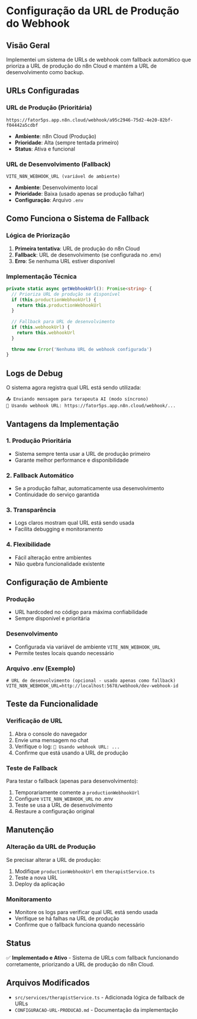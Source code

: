 # Configuração da URL de Produção do Webhook

## Visão Geral
Implementei um sistema de URLs de webhook com fallback automático que prioriza a URL de produção do n8n Cloud e mantém a URL de desenvolvimento como backup.

## URLs Configuradas

### URL de Produção (Prioritária)
```
https://fator5ps.app.n8n.cloud/webhook/a95c2946-75d2-4e20-82bf-f04442a5cdbf
```
- **Ambiente**: n8n Cloud (Produção)
- **Prioridade**: Alta (sempre tentada primeiro)
- **Status**: Ativa e funcional

### URL de Desenvolvimento (Fallback)
```
VITE_N8N_WEBHOOK_URL (variável de ambiente)
```
- **Ambiente**: Desenvolvimento local
- **Prioridade**: Baixa (usado apenas se produção falhar)
- **Configuração**: Arquivo `.env`

## Como Funciona o Sistema de Fallback

### Lógica de Priorização
1. **Primeira tentativa**: URL de produção do n8n Cloud
2. **Fallback**: URL de desenvolvimento (se configurada no .env)
3. **Erro**: Se nenhuma URL estiver disponível

### Implementação Técnica
```typescript
private static async getWebhookUrl(): Promise<string> {
  // Prioriza URL de produção se disponível
  if (this.productionWebhookUrl) {
    return this.productionWebhookUrl
  }
  
  // Fallback para URL de desenvolvimento
  if (this.webhookUrl) {
    return this.webhookUrl
  }
  
  throw new Error('Nenhuma URL de webhook configurada')
}
```

## Logs de Debug
O sistema agora registra qual URL está sendo utilizada:
```
📤 Enviando mensagem para terapeuta AI (modo síncrono)
🔗 Usando webhook URL: https://fator5ps.app.n8n.cloud/webhook/...
```

## Vantagens da Implementação

### 1. **Produção Prioritária**
- Sistema sempre tenta usar a URL de produção primeiro
- Garante melhor performance e disponibilidade

### 2. **Fallback Automático**
- Se a produção falhar, automaticamente usa desenvolvimento
- Continuidade do serviço garantida

### 3. **Transparência**
- Logs claros mostram qual URL está sendo usada
- Facilita debugging e monitoramento

### 4. **Flexibilidade**
- Fácil alteração entre ambientes
- Não quebra funcionalidade existente

## Configuração de Ambiente

### Produção
- URL hardcoded no código para máxima confiabilidade
- Sempre disponível e prioritária

### Desenvolvimento
- Configurada via variável de ambiente `VITE_N8N_WEBHOOK_URL`
- Permite testes locais quando necessário

### Arquivo .env (Exemplo)
```env
# URL de desenvolvimento (opcional - usado apenas como fallback)
VITE_N8N_WEBHOOK_URL=http://localhost:5678/webhook/dev-webhook-id
```

## Teste da Funcionalidade

### Verificação de URL
1. Abra o console do navegador
2. Envie uma mensagem no chat
3. Verifique o log: `🔗 Usando webhook URL: ...`
4. Confirme que está usando a URL de produção

### Teste de Fallback
Para testar o fallback (apenas para desenvolvimento):
1. Temporariamente comente a `productionWebhookUrl`
2. Configure `VITE_N8N_WEBHOOK_URL` no .env
3. Teste se usa a URL de desenvolvimento
4. Restaure a configuração original

## Manutenção

### Alteração da URL de Produção
Se precisar alterar a URL de produção:
1. Modifique `productionWebhookUrl` em `therapistService.ts`
2. Teste a nova URL
3. Deploy da aplicação

### Monitoramento
- Monitore os logs para verificar qual URL está sendo usada
- Verifique se há falhas na URL de produção
- Confirme que o fallback funciona quando necessário

## Status
✅ **Implementado e Ativo** - Sistema de URLs com fallback funcionando corretamente, priorizando a URL de produção do n8n Cloud.

## Arquivos Modificados
- `src/services/therapistService.ts` - Adicionada lógica de fallback de URLs
- `CONFIGURACAO-URL-PRODUCAO.md` - Documentação da implementação